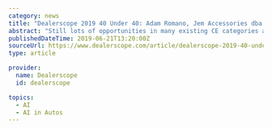 ```yaml
---
category: news
title: "Dealerscope 2019 40 Under 40: Adam Romano, Jem Accessories dba Xtreme Cables"
abstract: "Still lots of opportunities in many existing CE categories and some just beginning to develop. Areas like AI, AR, VR, Connected Autos, and Smart Home have just scratched the surface and have yet to achieve a fraction of their long term potential."
publishedDateTime: 2019-06-21T13:20:00Z
sourceUrl: https://www.dealerscope.com/article/dealerscope-2019-40-under-40-adam-romano-jem-accessories-dba-xtreme-cables/
type: article

provider:
  name: Dealerscope
  id: dealerscope

topics:
  - AI
  - AI in Autos
---
```

